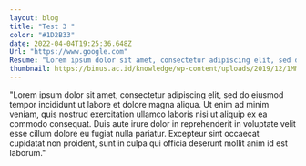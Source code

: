 ```yaml
---
layout: blog
title: "Test 3 "
color: "#1D2B33"
date: 2022-04-04T19:25:36.648Z
Url: "https://www.google.com"
Resume: "Lorem ipsum dolor sit amet, consectetur adipiscing elit, sed do eiusmod tempor incididunt ut labore et dolore magna"
thumbnail: https://binus.ac.id/knowledge/wp-content/uploads/2019/12/1MMZW_gj10FYM_5LjllbYUQ.png
---
```


"Lorem ipsum dolor sit amet, consectetur adipiscing elit, sed do eiusmod tempor incididunt ut labore et dolore magna aliqua. Ut enim ad minim veniam, quis nostrud exercitation ullamco laboris nisi ut aliquip ex ea commodo consequat. Duis aute irure dolor in reprehenderit in voluptate velit esse cillum dolore eu fugiat nulla pariatur. Excepteur sint occaecat cupidatat non proident, sunt in culpa qui officia deserunt mollit anim id est laborum."
